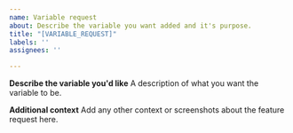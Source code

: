 ```yaml
---
name: Variable request
about: Describe the variable you want added and it's purpose.
title: "[VARIABLE_REQUEST]"
labels: ''
assignees: ''

---
```


**Describe the variable you'd like**
A description of what you want the variable to be.

**Additional context**
Add any other context or screenshots about the feature request here.
